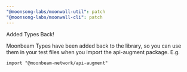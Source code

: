 ```yaml
---
"@moonsong-labs/moonwall-util": patch
"@moonsong-labs/moonwall-cli": patch
---
```


Added Types Back!

Moonbeam Types have been added back to the library, so you can use them in your test files when you import the api-augment package.
E.g. 

```
import "@moonbeam-network/api-augment"
```